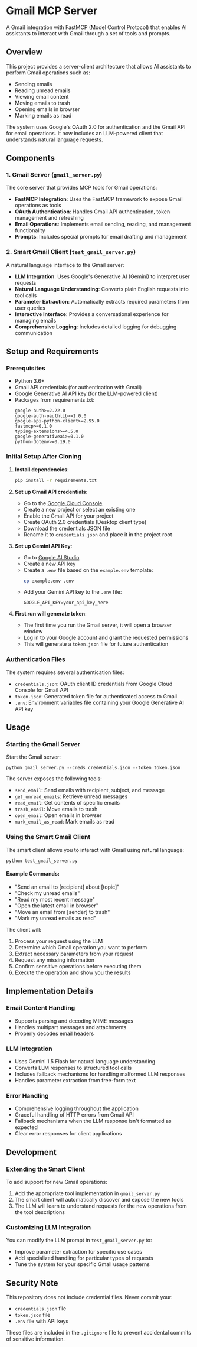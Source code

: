 # Gmail MCP Server

A Gmail integration with FastMCP (Model Control Protocol) that enables AI assistants to interact with Gmail through a set of tools and prompts.

## Overview

This project provides a server-client architecture that allows AI assistants to perform Gmail operations such as:
- Sending emails
- Reading unread emails
- Viewing email content
- Moving emails to trash
- Opening emails in browser
- Marking emails as read

The system uses Google's OAuth 2.0 for authentication and the Gmail API for email operations. It now includes an LLM-powered client that understands natural language requests.

## Components

### 1. Gmail Server (`gmail_server.py`)

The core server that provides MCP tools for Gmail operations:

- **FastMCP Integration**: Uses the FastMCP framework to expose Gmail operations as tools
- **OAuth Authentication**: Handles Gmail API authentication, token management and refreshing
- **Email Operations**: Implements email sending, reading, and management functionality
- **Prompts**: Includes special prompts for email drafting and management

### 2. Smart Gmail Client (`test_gmail_server.py`)

A natural language interface to the Gmail server:

- **LLM Integration**: Uses Google's Generative AI (Gemini) to interpret user requests
- **Natural Language Understanding**: Converts plain English requests into tool calls
- **Parameter Extraction**: Automatically extracts required parameters from user queries
- **Interactive Interface**: Provides a conversational experience for managing emails
- **Comprehensive Logging**: Includes detailed logging for debugging communication

## Setup and Requirements

### Prerequisites
- Python 3.6+
- Gmail API credentials (for authentication with Gmail)
- Google Generative AI API key (for the LLM-powered client)
- Packages from requirements.txt:
  ```
  google-auth>=2.22.0
  google-auth-oauthlib>=1.0.0
  google-api-python-client>=2.95.0
  fastmcp>=0.1.0
  typing-extensions>=4.5.0
  google-generativeai>=0.1.0
  python-dotenv>=0.19.0
  ```

### Initial Setup After Cloning

1. **Install dependencies**:
   ```bash
   pip install -r requirements.txt
   ```

2. **Set up Gmail API credentials**:
   - Go to the [Google Cloud Console](https://console.cloud.google.com/)
   - Create a new project or select an existing one
   - Enable the Gmail API for your project
   - Create OAuth 2.0 credentials (Desktop client type)
   - Download the credentials JSON file
   - Rename it to `credentials.json` and place it in the project root

3. **Set up Gemini API Key**:
   - Go to [Google AI Studio](https://makersuite.google.com/app/apikey)
   - Create a new API key
   - Create a `.env` file based on the `example.env` template:
     ```bash
     cp example.env .env
     ```
   - Add your Gemini API key to the `.env` file:
     ```
     GOOGLE_API_KEY=your_api_key_here
     ```

4. **First run will generate token**:
   - The first time you run the Gmail server, it will open a browser window
   - Log in to your Google account and grant the requested permissions
   - This will generate a `token.json` file for future authentication

### Authentication Files
The system requires several authentication files:
- `credentials.json`: OAuth client ID credentials from Google Cloud Console for Gmail API
- `token.json`: Generated token file for authenticated access to Gmail
- `.env`: Environment variables file containing your Google Generative AI API key

## Usage

### Starting the Gmail Server

Start the Gmail server:
```
python gmail_server.py --creds credentials.json --token token.json
```

The server exposes the following tools:
- `send_email`: Send emails with recipient, subject, and message
- `get_unread_emails`: Retrieve unread messages
- `read_email`: Get contents of specific emails
- `trash_email`: Move emails to trash
- `open_email`: Open emails in browser
- `mark_email_as_read`: Mark emails as read

### Using the Smart Gmail Client

The smart client allows you to interact with Gmail using natural language:

```
python test_gmail_server.py
```

#### Example Commands:
- "Send an email to [recipient] about [topic]"
- "Check my unread emails"
- "Read my most recent message"
- "Open the latest email in browser"
- "Move an email from [sender] to trash"
- "Mark my unread emails as read"

The client will:
1. Process your request using the LLM
2. Determine which Gmail operation you want to perform
3. Extract necessary parameters from your request
4. Request any missing information
5. Confirm sensitive operations before executing them
6. Execute the operation and show you the results

## Implementation Details

### Email Content Handling
- Supports parsing and decoding MIME messages
- Handles multipart messages and attachments
- Properly decodes email headers

### LLM Integration
- Uses Gemini 1.5 Flash for natural language understanding
- Converts LLM responses to structured tool calls
- Includes fallback mechanisms for handling malformed LLM responses
- Handles parameter extraction from free-form text

### Error Handling
- Comprehensive logging throughout the application
- Graceful handling of HTTP errors from Gmail API
- Fallback mechanisms when the LLM response isn't formatted as expected
- Clear error responses for client applications

## Development

### Extending the Smart Client
To add support for new Gmail operations:
1. Add the appropriate tool implementation in `gmail_server.py`
2. The smart client will automatically discover and expose the new tools
3. The LLM will learn to understand requests for the new operations from the tool descriptions

### Customizing LLM Integration
You can modify the LLM prompt in `test_gmail_server.py` to:
- Improve parameter extraction for specific use cases
- Add specialized handling for particular types of requests
- Tune the system for your specific Gmail usage patterns

## Security Note

This repository does not include credential files. Never commit your:
- `credentials.json` file
- `token.json` file
- `.env` file with API keys

These files are included in the `.gitignore` file to prevent accidental commits of sensitive information.